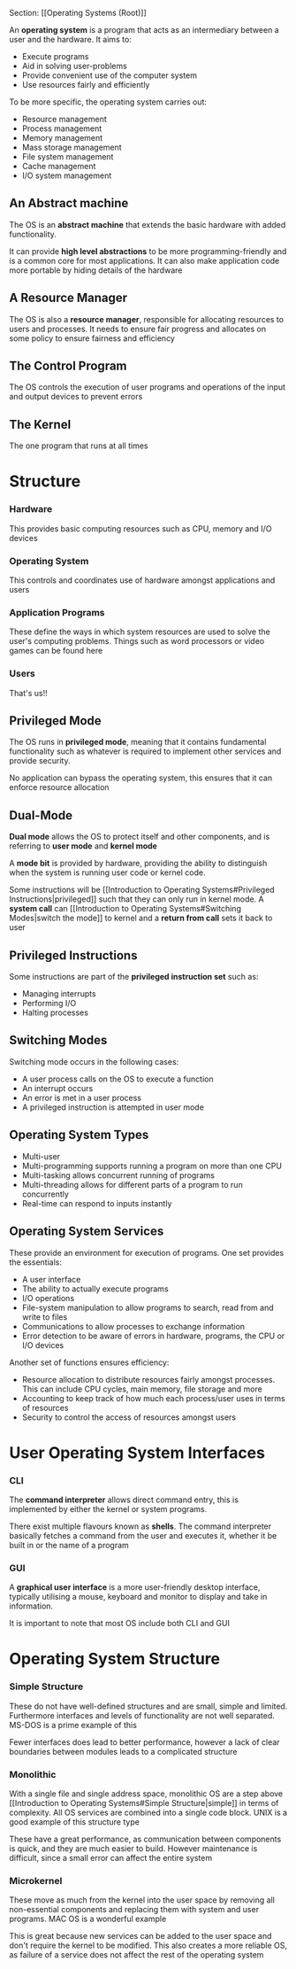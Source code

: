 Section: [[Operating Systems (Root)]]

An **operating system** is a program that acts as an intermediary between a user and the hardware. It aims to:

- Execute programs
- Aid in solving user-problems
- Provide convenient use of the computer system
- Use resources fairly and efficiently

To be more specific, the operating system carries out:

- Resource management
- Process management
- Memory management
- Mass storage management
- File system management
- Cache management
- I/O system management
## An Abstract machine

The OS is an **abstract machine** that extends the basic hardware with added functionality.

It can provide **high level abstractions** to be more programming-friendly and is a common core for most applications. It can also make application code more portable by hiding details of the hardware
## A Resource Manager

The OS is also a **resource manager**, responsible for allocating resources to users and processes. It needs to ensure fair progress and allocates on some policy to ensure fairness and efficiency
## The Control Program

The OS controls the execution of user programs and operations of the input and output devices to prevent errors
## The Kernel

The one program that runs at all times
# Structure
### Hardware

This provides basic computing resources such as CPU, memory and I/O devices
### Operating System

This controls and coordinates use of hardware amongst applications and users
### Application Programs

These define the ways in which system resources are used to solve the user's computing problems. Things such as word processors or video games can be found here
### Users

That's us!!
## Privileged Mode

The OS runs in **privileged mode**, meaning that it contains fundamental functionality such as whatever is required to implement other services and provide security.

No application can bypass the operating system, this ensures that it can enforce resource allocation
## Dual-Mode

**Dual mode** allows the OS to protect itself and other components, and is referring to **user mode** and **kernel mode**

A **mode bit** is provided by hardware, providing the ability to distinguish when the system is running user code or kernel code.

Some instructions will be [[Introduction to Operating Systems#Privileged Instructions|privileged]] such that they can only run in kernel mode. A **system call** can [[Introduction to Operating Systems#Switching Modes|switch the mode]] to kernel and a **return from call** sets it back to user
## Privileged Instructions

Some instructions are part of the **privileged instruction set** such as:

- Managing interrupts
- Performing I/O
- Halting processes
## Switching Modes

Switching mode occurs in the following cases:

- A user process calls on the OS to execute a function
- An interrupt occurs
- An error is met in a user process
- A privileged instruction is attempted in user mode
## Operating System Types

- Multi-user
- Multi-programming supports running a program on more than one CPU
- Multi-tasking allows concurrent running of programs
- Multi-threading allows for different parts of a program to run concurrently
- Real-time can respond to inputs instantly
## Operating System Services

These provide an environment for execution of programs. One set provides the essentials:

- A user interface
- The ability to actually execute programs
- I/O operations 
- File-system manipulation to allow programs to search, read from and write to files
- Communications to allow processes to exchange information
- Error detection to be aware of errors in hardware, programs, the CPU or I/O devices

Another set of functions ensures efficiency:

- Resource allocation to distribute resources fairly amongst processes. This can include CPU cycles, main memory, file storage and more
- Accounting to keep track of how much each process/user uses in terms of resources
- Security to control the access of resources amongst users
# User Operating System Interfaces
### CLI

The **command interpreter** allows direct command entry, this is implemented by either the kernel or system programs.

There exist multiple flavours known as **shells**. The command interpreter basically fetches a command from the user and executes it, whether it be built in or the name of a program
### GUI

A **graphical user interface** is a more user-friendly desktop interface, typically utilising a mouse, keyboard and monitor to display and take in information.

It is important to note that most OS include both CLI and GUI
# Operating System Structure
### Simple Structure

These do not have well-defined structures and are small, simple and limited. Furthermore interfaces and levels of functionality are not well separated. MS-DOS is a prime example of this

Fewer interfaces does lead to better performance, however a lack of clear boundaries between modules leads to a complicated structure
### Monolithic

With a single file and single address space, monolithic OS are a step above [[Introduction to Operating Systems#Simple Structure|simple]] in terms of complexity. All OS services are combined into a single code block. UNIX is a good example of this structure type

These have a great performance, as communication between components is quick, and they are much easier to build. However maintenance is difficult, since a small error can affect the entire system
### Microkernel

These move as much from the kernel into the user space by removing all non-essential components and replacing them with system and user programs. MAC OS is a wonderful example

This is great because new services can be added to the user space and don't require the kernel to be modified. This also creates a more reliable OS, as failure of a service does not affect the rest of the operating system

